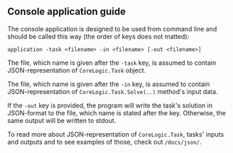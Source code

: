 ## Console application guide

The console application is designed to be used
from command line and should be called this way
(the order of keys does not matted):
```
application -task <filename> -in <filename> [-out <filename>]
```
The file, which name is given after the `-task` key, is assumed
to contain JSON-representation of `CoreLogic.Task` object.

The file, which name is given after the `-in` key, is assumed
to contain JSON-representation of `CoreLogic.Task.Solve(..)` method's
input data.

If the `-out` key is provided, the program will write
the task's solution in JSON-format to the file, which name
is stated after the key. Otherwise, the same output will
be written to stdout.

To read more about JSON-representation of `CoreLogic.Task`,
tasks' inputs and outputs and to see examples of those,
check out `/docs/json/`.